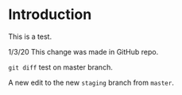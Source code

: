 # Introduction

This is a test. 

1/3/20
This change was made in GitHub repo.

`git diff` test on master branch.

A new edit to the new `staging` branch from `master`.